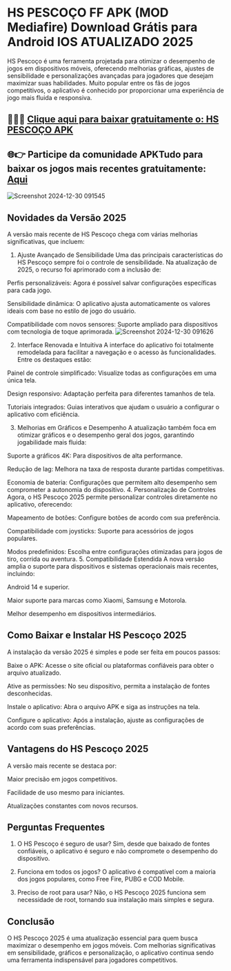 # HS PESCOÇO FF APK (MOD Mediafire) Download Grátis para Android IOS ATUALIZADO 2025
HS Pescoço é uma ferramenta projetada para otimizar o desempenho de jogos em dispositivos móveis, oferecendo melhorias gráficas, ajustes de sensibilidade e personalizações avançadas para jogadores que desejam maximizar suas habilidades. Muito popular entre os fãs de jogos competitivos, o aplicativo é conhecido por proporcionar uma experiência de jogo mais fluida e responsiva.
## 🔗🌐🔗 [Clique aqui para baixar gratuitamente o:  HS PESCOÇO APK](https://apktudo.com)
## 🌐👉 Participe da comunidade APKTudo para baixar os jogos mais recentes gratuitamente: [Aqui](https://https://t.me/apktudo)
![Screenshot 2024-12-30 091545](https://github.com/user-attachments/assets/ec790664-b527-447c-ab95-07de8b06e34c)

## Novidades da Versão 2025
A versão mais recente de HS Pescoço chega com várias melhorias significativas, que incluem:

1. Ajuste Avançado de Sensibilidade
Uma das principais características do HS Pescoço sempre foi o controle de sensibilidade. Na atualização de 2025, o recurso foi aprimorado com a inclusão de:

Perfis personalizáveis: Agora é possível salvar configurações específicas para cada jogo.

Sensibilidade dinâmica: O aplicativo ajusta automaticamente os valores ideais com base no estilo de jogo do usuário.

Compatibilidade com novos sensores: Suporte ampliado para dispositivos com tecnologia de toque aprimorada.
![Screenshot 2024-12-30 091626](https://github.com/user-attachments/assets/eacecb91-a8d5-411b-82df-ed429ef6fe6f)

2. Interface Renovada e Intuitiva
A interface do aplicativo foi totalmente remodelada para facilitar a navegação e o acesso às funcionalidades. Entre os destaques estão:

Painel de controle simplificado: Visualize todas as configurações em uma única tela.

Design responsivo: Adaptação perfeita para diferentes tamanhos de tela.

Tutoriais integrados: Guias interativos que ajudam o usuário a configurar o aplicativo com eficiência.

3. Melhorias em Gráficos e Desempenho
A atualização também foca em otimizar gráficos e o desempenho geral dos jogos, garantindo jogabilidade mais fluida:

Suporte a gráficos 4K: Para dispositivos de alta performance.

Redução de lag: Melhora na taxa de resposta durante partidas competitivas.

Economia de bateria: Configurações que permitem alto desempenho sem comprometer a autonomia do dispositivo.
4. Personalização de Controles
Agora, o HS Pescoço 2025 permite personalizar controles diretamente no aplicativo, oferecendo:

Mapeamento de botões: Configure botões de acordo com sua preferência.

Compatibilidade com joysticks: Suporte para acessórios de jogos populares.

Modos predefinidos: Escolha entre configurações otimizadas para jogos de tiro, corrida ou aventura.
5. Compatibilidade Estendida
A nova versão amplia o suporte para dispositivos e sistemas operacionais mais recentes, incluindo:

Android 14 e superior.

Maior suporte para marcas como Xiaomi, Samsung e Motorola.

Melhor desempenho em dispositivos intermediários.

## Como Baixar e Instalar HS Pescoço 2025
A instalação da versão 2025 é simples e pode ser feita em poucos passos:

Baixe o APK: Acesse o site oficial ou plataformas confiáveis para obter o arquivo atualizado.

Ative as permissões: No seu dispositivo, permita a instalação de fontes desconhecidas.

Instale o aplicativo: Abra o arquivo APK e siga as instruções na tela.

Configure o aplicativo: Após a instalação, ajuste as configurações de acordo com suas preferências.

## Vantagens do HS Pescoço 2025
A versão mais recente se destaca por:

Maior precisão em jogos competitivos.

Facilidade de uso mesmo para iniciantes.

Atualizações constantes com novos recursos.

## Perguntas Frequentes
1. O HS Pescoço é seguro de usar?
Sim, desde que baixado de fontes confiáveis, o aplicativo é seguro e não compromete o desempenho do dispositivo.

2. Funciona em todos os jogos?
O aplicativo é compatível com a maioria dos jogos populares, como Free Fire, PUBG e COD Mobile.

3. Preciso de root para usar?
Não, o HS Pescoço 2025 funciona sem necessidade de root, tornando sua instalação mais simples e segura.

## Conclusão
O HS Pescoço 2025 é uma atualização essencial para quem busca maximizar o desempenho em jogos móveis. Com melhorias significativas em sensibilidade, gráficos e personalização, o aplicativo continua sendo uma ferramenta indispensável para jogadores competitivos.
